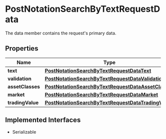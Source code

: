 

# PostNotationSearchByTextRequestData

The data member contains the request's primary data.

## Properties

Name | Type | Description | Notes
------------ | ------------- | ------------- | -------------
**text** | [**PostNotationSearchByTextRequestDataText**](PostNotationSearchByTextRequestDataText.md) |  |  [optional]
**validation** | [**PostNotationSearchByTextRequestDataValidation**](PostNotationSearchByTextRequestDataValidation.md) |  |  [optional]
**assetClasses** | [**PostNotationSearchByTextRequestDataAssetClasses**](PostNotationSearchByTextRequestDataAssetClasses.md) |  |  [optional]
**market** | [**PostNotationSearchByTextRequestDataMarket**](PostNotationSearchByTextRequestDataMarket.md) |  |  [optional]
**tradingValue** | [**PostNotationSearchByTextRequestDataTradingValue**](PostNotationSearchByTextRequestDataTradingValue.md) |  |  [optional]


## Implemented Interfaces

* Serializable


